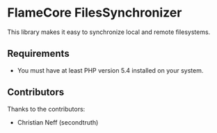 FlameCore FilesSynchronizer
===========================

This library makes it easy to synchronize local and remote filesystems.


Requirements
------------

* You must have at least PHP version 5.4 installed on your system.


Contributors
------------

Thanks to the contributors:

* Christian Neff (secondtruth)
